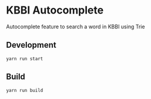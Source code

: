 # KBBI Autocomplete

Autocomplete feature to search a word in KBBI using Trie

## Development

```
yarn run start
```

## Build

```
yarn run build
```
